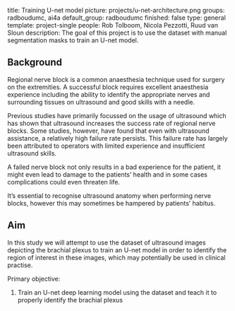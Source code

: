title: Training U-net model
picture: projects/u-net-architecture.png
groups: radboudumc, ai4a
default_group: radboudumc
finished: false
type: general
template: project-single
people: Rob Tolboom, Nicola Pezzotti, Ruud van Sloun
description: The goal of this project is to use the dataset with manual segmentation masks to train an U-net model.

## Background
Regional nerve block is a common anaesthesia technique used for surgery on the extremities. A successful block requires excellent anaesthesia experience including the ability to identify the appropriate nerves and surrounding tissues on ultrasound and good skills with a needle.

Previous studies have primarily focussed on the usage of ultrasound which has shown that ultrasound increases the success rate of regional nerve blocks. Some studies, however, have found that even with ultrasound assistance, a relatively high failure rate persists. This failure rate has largely been attributed to operators with limited experience and insufficient ultrasound skills.

A failed nerve block not only results in a bad experience for the patient, it might even lead to damage to the patients’ health and in some cases complications could even threaten life.

It’s essential to recognise ultrasound anatomy when performing nerve blocks, however this may sometimes be hampered by patients’ habitus. 


## Aim
In this study we will attempt to use the dataset of ultrasound images depicting the brachial plexus to train an U-net model in order to identify the region of interest in these images, which may potentially be used in clinical practise.

Primary objective:  
1. Train an U-net deep learning model using the dataset and teach it to properly identify the brachial plexus
